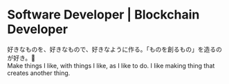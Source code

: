 # Software Developer | Blockchain Developer #
好きなものを、好きなもので、好きなように作る。「ものを創るもの」を造るのが好き。👋<br/>
Make things I like, with things I like, as I like to do. I like making thing that creates another thing.
